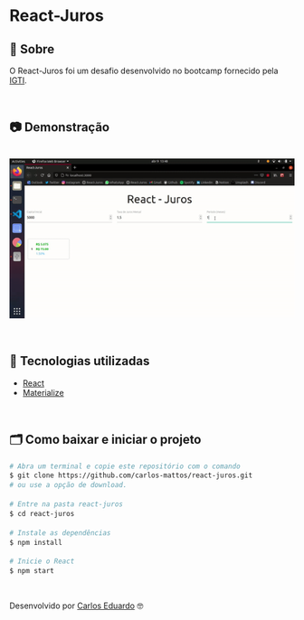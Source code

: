# React-Juros

## 🔖 Sobre
O React-Juros foi um desafio desenvolvido no bootcamp fornecido pela [IGTI](https://www.igti.com.br/).

<br/>

## 📷 Demonstração
<p align="center">
  <br/>
  <img src="github-images/demonstration.gif" alt="demonstracao">
</p>

<br/>

## 🚀 Tecnologias utilizadas

- [React](https://reactjs.org/)
- [Materialize](https://materializecss.com/getting-started.html)

<br/>

## 🗂 Como baixar e iniciar o projeto

```bash
# Abra um terminal e copie este repositório com o comando
$ git clone https://github.com/carlos-mattos/react-juros.git
# ou use a opção de download.

# Entre na pasta react-juros
$ cd react-juros

# Instale as dependências
$ npm install

# Inicie o React
$ npm start
```
<br/>

Desenvolvido por [Carlos Eduardo](https://www.linkedin.com/in/carlos-eduardo-andrade-de-mattos-a060b1182/) 🤓
